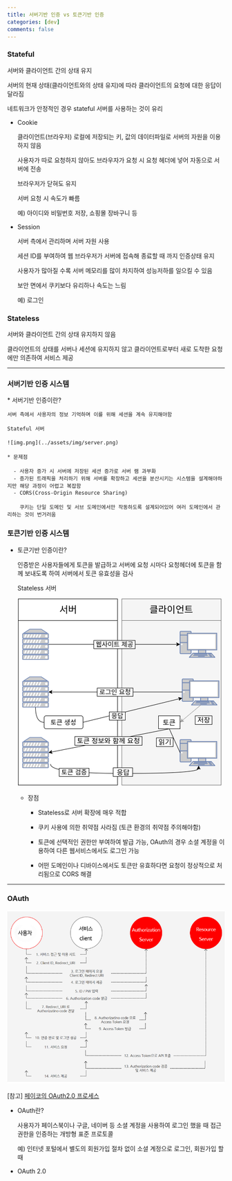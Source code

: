 ```yaml
---
title: 서버기반 인증 vs 토큰기반 인증
categories: [dev]
comments: false
---
```

<h3>Stateful</h3>

  서버와 클라이언트 간의 상태 유지

  서버의 현재 상태(클라이언트와의 상태 유지)에 따라 클라이언트의 요청에 대한 응답이 달라짐

  네트워크가 안정적인 경우 stateful 서버를 사용하는 것이 유리

  * Cookie
  
    클라이언트(브라우저) 로컬에 저장되는 키, 값의 데이터파일로 서버의 자원을 이용하지 않음
    
    사용자가 따로 요청하지 않아도 브라우자가 요청 시 요청 헤더에 넣어 자동으로 서버에 전송
    
    브라우저가 닫혀도 유지
  
    서버 요청 시 속도가 빠름
    
    예) 아이디와 비밀번호 저장, 쇼핑몰 장바구니 등
  * Session
        
    서버 측에서 관리하며 서버 자원 사용
    
    세션 ID를 부여하여 웹 브라우저가 서버에 접속해 종료할 때 까지 인증상태 유지
    
    사용자가 많아질 수록 서버 메모리를 많이 차지하여 성능저하를 일으킬 수 있음
  
    보안 면에서 쿠키보다 유리하나 속도는 느림
    
    예) 로그인

<h3>Stateless</h3>

  서버와 클라이언트 간의 상태 유지하지 않음

  클라이언트의 상태를 서버나 세션에 유지하지 않고 클라이언트로부터 새로 도착한 요청에만 의존하여 서비스 제공

---

<h3>서버기반 인증 시스템</h3>
* 서버기반 인증이란?
    
    서버 측에서 사용자의 정보 기억하며 이를 위해 세션을 계속 유지해야함

    Stateful 서버

    ![img.png](../assets/img/server.png)
  
    * 문제점
      
      - 사용자 증가 시 서버에 저장된 세션 증가로 서버 램 과부화
      - 증가된 트래픽을 처리하기 위해 서버를 확장하고 세션을 분산시키는 시스템을 설계해야하지만 해당 과정이 어렵고 복잡함
      - CORS(Cross-Origin Resource Sharing) 
    
        쿠키는 단일 도메인 및 서브 도메인에서만 작동하도록 설계되어있어 여러 도메인에서 관리하는 것이 번거러움



<h3>토큰기반 인증 시스템</h3>

* 토큰기반 인증이란?
    
  인증받은 사용자들에게 토큰을 발급하고 서버에 요청 시마다 요청헤더에 토큰을 함께 보내도록 하여 서버에서 토큰 유효성을 검사

  Stateless 서버

  ![img.png](../assets/img/token.png)

  * 장점
      
    - Stateless로 서버 확장에 매우 적합
    
    - 쿠키 사용에 의한 취약점 사라짐 (토큰 환경의 취약점 주의해야함)
  
    - 토큰에 선택적인 권한만 부여하여 발급 가능, OAuth의 경우 소셜 계정을 이용하여 다른 웹서비스에서도 로그인 가능
  
    - 어떤 도메인이나 디바이스에서도 토큰만 유효하다면 요청이 정상적으로 처리됨으로 CORS 해결
  

---

<h3>OAuth</h3>

![img.png](../assets/img/oauth.png)

[참고] <a href='https://developers.payco.com/guide/development/start'>페이코의 OAuth2.0 프로세스</a>

* OAuth란?
  
  사용자가 페이스북이나 구글, 네이버 등 소셜 계정을 사용하여 로그인 했을 때
  접근 권한을 인증하는 개방형 표준 프로토콜
  
  예) 인터넷 포털에서 별도의 회원가입 절차 없이 소셜 계정으로 로그인, 회원가입 할 때
  
* OAuth 2.0



